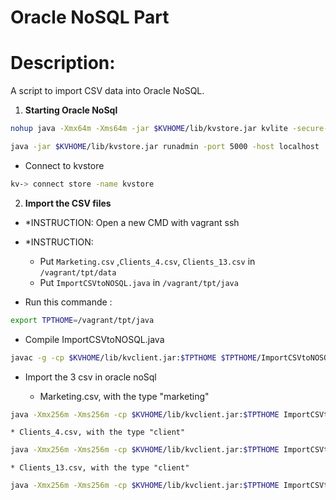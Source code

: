 # Oracle NoSQL Part

# Description:

A script to import CSV data into Oracle NoSQL.

1. **Starting Oracle NoSql**

```bash
nohup java -Xmx64m -Xms64m -jar $KVHOME/lib/kvstore.jar kvlite -secure-config disable -root $KVROOT &

java -jar $KVHOME/lib/kvstore.jar runadmin -port 5000 -host localhost
```

- Connect to kvstore

```bash
kv-> connect store -name kvstore
```

2. **Import the CSV files**

- \*INSTRUCTION: Open a new CMD with vagrant ssh

- \*INSTRUCTION:

  - Put `Marketing.csv` ,`Clients_4.csv`, `Clients_13.csv` in `/vagrant/tpt/data`
  - Put `ImportCSVtoNOSQL.java` in `/vagrant/tpt/java`

- Run this commande :

```bash
export TPTHOME=/vagrant/tpt/java
```

- Compile ImportCSVtoNOSQL.java

```bash
javac -g -cp $KVHOME/lib/kvclient.jar:$TPTHOME $TPTHOME/ImportCSVtoNOSQL.java
```

- Import the 3 csv in oracle noSql

  - Marketing.csv, with the type "marketing"

```bash
java -Xmx256m -Xms256m -cp $KVHOME/lib/kvclient.jar:$TPTHOME ImportCSVtoNOSQL /vagrant/tpt/data/Marketing.csv marketing
```

    * Clients_4.csv, with the type "client"

```bash
java -Xmx256m -Xms256m -cp $KVHOME/lib/kvclient.jar:$TPTHOME ImportCSVtoNOSQL /vagrant/tpt/data/Clients_4.csv client
```

    * Clients_13.csv, with the type "client"

```bash
java -Xmx256m -Xms256m -cp $KVHOME/lib/kvclient.jar:$TPTHOME ImportCSVtoNOSQL /vagrant/tpt/data/Clients_13.csv client
```
